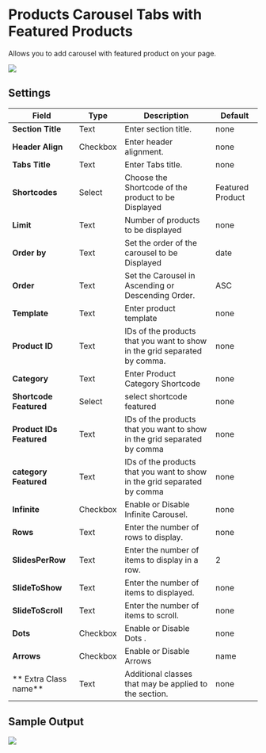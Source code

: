 # Products Carousel Tabs  with Featured Products

Allows you to add carousel with featured product on your page.

![](http://transvelo.github.io/docs/electro/images/vc-product-2-1-2-setting.png)

## Settings

| Field | Type | Description | Default
| -- | -- | -- | -- |
| **Section Title** | Text |  Enter section title. | none
| **Header Align** | Checkbox |  Enter header alignment. | none
| **Tabs Title** | Text | Enter Tabs title. | none
| **Shortcodes** | Select |  Choose the Shortcode of the product to be Displayed | Featured Product
| **Limit** | Text | Number of products to be displayed | none
| **Order by** | Text |  Set the order of the carousel to be Displayed | date
| **Order** | Text | Set the Carousel in Ascending or Descending Order. | ASC
| **Template** | Text | Enter product template | none
| **Product ID** | Text | IDs of the products that you want to show in the grid separated by comma.| none
| **Category** | Text | Enter Product Category Shortcode | none
| **Shortcode Featured** | Select | select shortcode featured | none
| **Product IDs Featured** | Text |  IDs of the products that you want to show in the grid separated by comma | none
| **category Featured** | Text |  IDs of the products that you want to show in the grid separated by comma | none
| **Infinite** | Checkbox |  Enable or Disable Infinite Carousel. |none
| **Rows** | Text |  Enter the number of rows to display. |none
| **SlidesPerRow** | Text |  Enter the number of items to display in a row. | 2
| **SlideToShow** | Text | Enter the number of items to displayed. | none
| **SlideToScroll** | Text | Enter the number of items to scroll. | none
| **Dots** | Checkbox |  Enable or Disable Dots . |none
| **Arrows** | Checkbox |  Enable or Disable Arrows | name
| ** Extra Class name** | Text | Additional classes that may be applied to the section. | none


## Sample Output

![](http://transvelo.github.io/docs/electro/images/vc-product-2-1-2-output.png)
